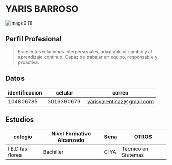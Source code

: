 # YARIS BARROSO
![image0 (1)](https://user-images.githubusercontent.com/126476940/221581132-612abe11-90bb-452f-bc42-bd2d6b41ecea.jpeg)
## Perfil Profesional
> Excelentes relaciones interpersonales, adaptable al cambio y al aprendizaje continuo. Capaz de trabajar en equipo, responsable y proactiva.
## Datos 
| **identificacion** | **celular** | **correo**
| ------------------ | ----------- |----------
| 104806785 | 3016390679. | yarisvalentina2@gmail.com
## Estudios
| **colegio** | **Nivel Formativo Alcanzado** | **Sena** | **OTROS**
|-------------|-------------------------------|----------|----------
| I.E.D las flores | Bachiller | CIYA| Tecnico en Sistemas 
